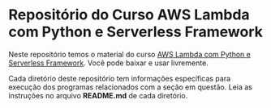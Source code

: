 # Repositório do Curso AWS Lambda com Python e Serverless Framework

Neste repositório temos o material do curso [AWS Lambda com Python e Serverless Framework](https://www.udemy.com/course/aws-lambda-com-python-e-serverless-framework). Você pode baixar e usar livremente.

Cada diretório deste repositório tem informações específicas para execução dos programas relacionados com a seção em questão. Leia as instruções no arquivo **README.md** de cada diretório. 